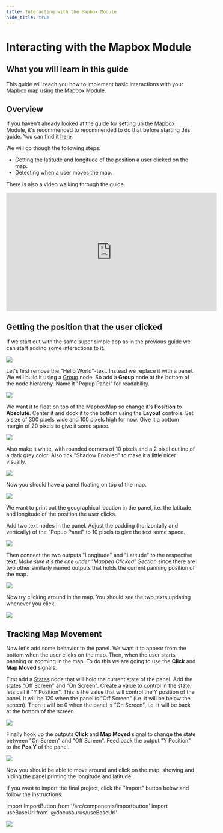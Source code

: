 ```yaml
---
title: Interacting with the Mapbox Module
hide_title: true
---
```


# Interacting with the Mapbox Module

## What you will learn in this guide

This guide will teach you how to implement basic interactions with your Mapbox map using the Mapbox Module.

## Overview

If you haven't already looked at the guide for setting up the Mapbox Module, it's recommended to recommended to do that before starting this guide. You can find it [here](/library/modules/mapbox/guides/setting-up).

We will go though the following steps:

-   Getting the latitude and longitude of the position a user clicked on the map.
-   Detecting when a user moves the map.

There is also a video walking through the guide.

<iframe width="560" height="315" src="https://www.youtube-nocookie.com/embed/oDGEKKvlD74" title="YouTube video player" frameBorder="0" allow="accelerometer; autoplay; clipboard-write; encrypted-media; gyroscope; picture-in-picture" allowFullScreen></iframe>

## Getting the position that the user clicked

If we start out with the same super simple app as in the previous guide we can start adding some interactions to it.

<div className="ndl-image-with-background l">

![](/library/modules/mapbox/guides/interacting/initial-state.png)

</div>

Let's first remove the "Hello World"-text. Instead we replace it with a panel. We will build it using a [Group](/nodes/basic-elements/group) node. So add a **Group** node at the bottom of the node hierarchy. Name it "Popup Panel" for readability.

<div className="ndl-image-with-background">

![](/library/modules/mapbox/guides/interacting/nodes-1.png)

</div>

We want it to float on top of the MapboxMap so change it's **Position** to **Absolute**. Center it and dock it to the bottom using the **Layout** controls. Set a size of 300 pixels wide and 100 pixels high for now. Give it a bottom margin of 20 pixels to give it some space.

<div className="ndl-image-with-background s">

![](/library/modules/mapbox/guides/interacting/popup-panel-1.png)

</div>

Also make it white, with rounded corners of 10 pixels and a 2 pixel outline of a dark grey color. Also tick "Shadow Enabled" to make it a little nicer visually.

<div className="ndl-image-with-background s">

![](/library/modules/mapbox/guides/interacting/popup-panel-2.png)

</div>

Now you should have a panel floating on top of the map.

<div className="ndl-image-with-background l">

![](/library/modules/mapbox/guides/interacting/screen-1.png)

</div>

We want to print out the geographical location in the panel, i.e. the latitude and longitude of the position the user clicks.

Add two text nodes in the panel. Adjust the padding (horizontally and vertically) of the "Popup Panel" to 10 pixels to give the text some space.

<div className="ndl-image-with-background l">

![](/library/modules/mapbox/guides/interacting/state-2.png)

</div>

Then connect the two outputs "Longitude" and "Latitude" to the respective text. _Make sure it's the one under "Mapped Clicked" Section_ since there are two other similarly named outputs that holds the current panning position of the map.

<div className="ndl-image-with-background l">

![](/library/modules/mapbox/guides/interacting/connection-1.png)

</div>

Now try clicking around in the map. You should see the two texts updating whenever you click.

<div className="ndl-image-with-background l">

![](/library/modules/mapbox/guides/interacting/screen-2.png)

</div>

## Tracking Map Movement

Now let's add some behavior to the panel. We want it to appear from the bottom when the user clicks on the map. Then, when the user starts panning or zooming in the map. To do this we are going to use the **Click** and **Map Moved** signals.

First add a [States](/nodes/utilities/logic/states) node that will hold the current state of the panel. Add the states "Off Screen" and "On Screen". Create a value to control in the state, lets call it "Y Position". This is the value that will control the Y position of the panel. It will be 120 when the panel is "Off Screen" (i.e. it will be below the screen). Then it will be 0 when the panel is "On Screen", i.e. it will be back at the bottom of the screen.

<div className="ndl-image-with-background">

![](/library/modules/mapbox/guides/interacting/states-panel-1.png)

</div>

Finally hook up the outputs **Click** and **Map Moved** signal to change the state between "On Screen" and "Off Screen". Feed back the output "Y Position" to the **Pos Y** of the panel.

<div className="ndl-image-with-background l">

![](/library/modules/mapbox/guides/interacting/nodes-2.png)

</div>

Now you should be able to move around and click on the map, showing and hiding the panel printing the longitude and latitude.

If you want to import the final project, click the "Import" button below and follow the instructions.

import ImportButton from '/src/components/importbutton'
import useBaseUrl from '@docusaurus/useBaseUrl'

<div className="ndl-image-with-background l">
    <img src={useBaseUrl("/library/modules/mapbox/guides/interacting/final-result.gif")} className="ndl-image large"></img>
    <ImportButton zip="interacting.zip" name="Mapbox Interactions" thumb="screen-2.png"/>
</div>
